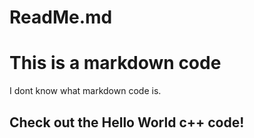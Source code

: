 # ReadMe.md

# This is a markdown code
I dont know what markdown code is.

## Check out the Hello World c++ code!
